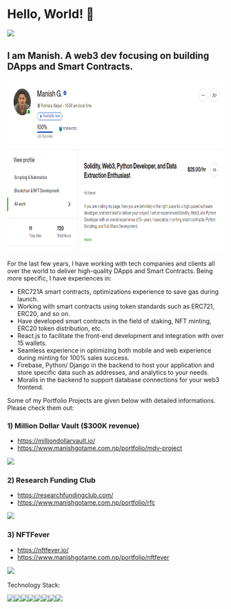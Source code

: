 # Hello, World! 👋

![](https://komarev.com/ghpvc/?username=ManishGotame)

## I am Manish. A web3 dev focusing on building DApps and Smart Contracts. 

<img src="https://raw.githubusercontent.com/ManishGotame/ManishGotame/main/images/upworkProfile.PNG" height="400">

For the last few years, I have working with tech companies and clients all over the world to deliver high-quality DApps and Smart Contracts. Being more specific, I have experiences in:
- ERC721A smart contracts, optimizations experience to save gas during launch.
- Working with smart contracts using token standards such as ERC721, ERC20, and so on.
- Have developed smart contracts in the field of staking, NFT minting, ERC20 token distribution, etc.
- React.js to facilitate the front-end development and integration with over 15 wallets.
- Seamless experience in optimizing both mobile and web experience during minting for 100% sales success.
- Firebase, Python/ Django in the backend to host your application and store specific data such as addresses, and analytics to your needs.
- Moralis in the backend to support database connections for your web3 frontend.

Some of my Portfolio Projects are given below with detailed informations. Please check them out:

### 1) Million Dollar Vault ($300K revenue) 
- https://milliondollarvault.io/
- https://www.manishgotame.com.np/portfolio/mdv-project

<a href="https://www.manishgotame.com.np/portfolio/mdv-project" target="_blank"> <img src="https://images.squarespace-cdn.com/content/v1/61de70ade8527e618d9589db/1652524451246-1QH6H48QOYNC1CT7D4X5/frontpage.PNG?format=750w" height="200"> </a>


### 2) Research Funding Club 
- https://researchfundingclub.com/
- https://www.manishgotame.com.np/portfolio/rfc

<a href="https://www.manishgotame.com.np/portfolio/rfc" target="_blank"> <img src="https://images.squarespace-cdn.com/content/v1/61de70ade8527e618d9589db/1652524841728-40YJUVPKFUGNXL5F12RR/rfcfrontpage.PNG?format=750w" height="200"> </a>


### 3) NFTFever 
- https://nftfever.io/
- https://www.manishgotame.com.np/portfolio/nftfever

<a href="https://www.manishgotame.com.np/portfolio/nftfever" target="_blank"> <img src="https://images.squarespace-cdn.com/content/v1/61de70ade8527e618d9589db/1652524331304-2J81M5F2F7T0TY4SLTKH/frontimage.PNG?format=750w" height="200"> </a>


Technology Stack:

<img src="https://img.shields.io/badge/python%20-%2314354C.svg?&style=for-the-badge&logo=python&logoColor=white"/><img src="https://img.shields.io/badge/c++%20-%2300599C.svg?&style=for-the-badge&logo=c%2B%2B&ogoColor=white"/><img src="https://img.shields.io/badge/numpy%20-%23013243.svg?&style=for-the-badge&logo=numpy&logoColor=white" /><img src="https://img.shields.io/badge/Keras%20-%23D00000.svg?&style=for-the-badge&logo=Keras&logoColor=white"/><img src="https://img.shields.io/badge/Jupyter%20-%23F37626.svg?&style=for-the-badge&logo=Jupyter&logoColor=white" /><img src="https://img.shields.io/badge/heroku%20-%23430098.svg?&style=for-the-badge&logo=heroku&logoColor=white"/><img src="https://img.shields.io/badge/mysql-%2300f.svg?&style=for-the-badge&logo=mysql&logoColor=white"/><img src="https://img.shields.io/badge/django%20-%23092E20.svg?&style=for-the-badge&logo=django&logoColor=white"/>


<!--
**ManishGotame/ManishGotame** is a ✨ _special_ ✨ repository because its `README.md` (this file) appears on your GitHub profile.

Here are some ideas to get you started:

- 🔭 I’m currently working on ...
- 🌱 I’m currently learning ...
- 👯 I’m looking to collaborate on ...
- 🤔 I’m looking for help with ...
- 💬 Ask me about ...
- 📫 How to reach me: ...
- 😄 Pronouns: ...
- ⚡ Fun fact: ...
-->
